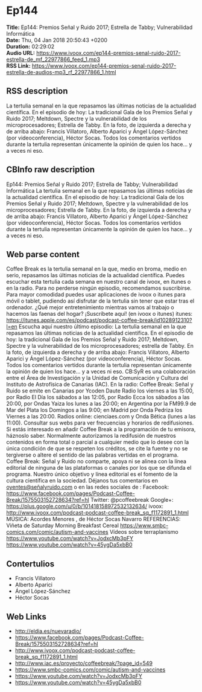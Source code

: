# Ep144  
**Title:** Ep144: Premios Señal y Ruido 2017; Estrella de Tabby; Vulnerabilidad Informática  
**Date:** Thu, 04 Jan 2018 20:50:43 +0200  
**Duration:** 02:29:02  
**Audio URL:** https://www.ivoox.com/ep144-premios-senal-ruido-2017-estrella-de_mf_22977866_feed_1.mp3  
**RSS Link:** https://www.ivoox.com/ep144-premios-senal-ruido-2017-estrella-de-audios-mp3_rf_22977866_1.html  

## RSS description
La tertulia semanal en la que repasamos las últimas noticias de la actualidad científica. En el episodio de hoy: La tradicional Gala de los Premios Señal y Ruido 2017; Meltdown, Spectre y la vulnerabilidad de los microprocesadores; Estrella de Tabby. En la foto, de izquierda a derecha y de arriba abajo: Francis Villatoro, Alberto Aparici y Ángel López-Sánchez (por videoconferencia), Héctor Socas. Todos los comentarios vertidos durante la tertulia representan únicamente la opinión de quien los hace… y a veces ni eso.

## CBInfo raw description
Ep144: Premios Señal y Ruido 2017; Estrella de Tabby; Vulnerabilidad Informática
La tertulia semanal en la que repasamos las últimas noticias de la actualidad científica. En el episodio de hoy: La tradicional Gala de los Premios Señal y Ruido 2017; Meltdown, Spectre y la vulnerabilidad de los microprocesadores; Estrella de Tabby. En la foto, de izquierda a derecha y de arriba abajo: Francis Villatoro, Alberto Aparici y Ángel López-Sánchez (por videoconferencia), Héctor Socas. Todos los comentarios vertidos durante la tertulia representan únicamente la opinión de quien los hace… y a veces ni eso.


## Web parse content
Coffee Break es la tertulia semanal en la que, medio en broma, medio en serio, repasamos las últimas noticias de la actualidad científica. Puedes escuchar esta tertulia cada semana en nuestro canal de ivoox, en itunes o en la radio. Para no perderse ningún episodio, recomendamos suscribirse. Para mayor comodidad puedes usar aplicaciones de ivoox o itunes para móvil o tablet, pudiendo así disfrutar de la tertulia sin tener que estar tras el ordenador. ¿Qué mejor entretenimiento mientras vamos al trabajo o hacemos las faenas del hogar? ¡Suscríbete aquí! (en ivoox o itunes) itunes: https://itunes.apple.com/es/podcast/podcast-coffee-break/id1028912310?l=en Escucha aquí nuestro último episodio: La tertulia semanal en la que repasamos las últimas noticias de la actualidad científica. En el episodio de hoy: la tradicional Gala de los Premios Señal y Ruido 2017; Meltdown, Spectre y la vulnerabilidad de los microprocesadores; estrella de Tabby. En la foto, de izquierda a derecha y de arriba abajo: Francis Villatoro, Alberto Aparici y Ángel López-Sánchez (por videoconferencia), Héctor Socas. Todos los comentarios vertidos durante la tertulia representan únicamente la opinión de quien los hace… y a veces ni eso. CB:SyR es una colaboración entre el Área de Investigación y la Unidad de Comunicación y Cultura del Instituto de Astrofísica de Canarias (IAC). En la radio: Coffee Break: Señal y Ruido se emite en Canarias por Ycoden Daute Radio los viernes a las 15:00, por Radio El Día los sábados a las 12:05, por Radio Ecca los sábados a las 20:00, por Ondas Yaiza los lunes a las 20:00; en Argentina por la FM99.9 de Mar del Plata los Domingos a las 9:00; en Madrid por Onda Pedriza los Viernes a las 20:00. Radios online: cienciaes.com y Onda Bética (lunes a las 11:00). Consultar sus webs para ver frecuencias y horarios de redifusiones. Si estás interesado en añadir Coffee Break a la programación de tu emisora, háznoslo saber. Normalmente autorizamos la redifusión de nuestros contenidos en forma total o parcial a cualquier medio que lo desee con la única condición de que se respeten los créditos, se cite la fuente y no se tergiverse o altere el sentido de las palabras vertidas en el programa. Coffee Break: Señal y Ruido no comparte, apoya ni se alinea con la línea editorial de ninguna de las plataformas o canales por los que se difunda el programa. Nuestro único objetivo y línea editorial es el fomento de la cultura científica en la sociedad. Déjanos tus comentarios en oyentes@señalyruido.com o en las redes sociales de : Facebook: https://www.facebook.com/pages/Podcast-Coffee-Break/1575503152728634?ref=hl Twitter: @pcoffeebreak Google+: https://plus.google.com/u/0/b/101418158972532132634/ ivoox: http://www.ivoox.com/podcast-podcast-coffee-break_sq_f1172891_1.html MÚSICA: Acordes Menores , de Héctor Socas Navarro REFERENCIAS: Viñeta de Saturday Morning Breakfast Cereal https://www.smbc-comics.com/comic/autism-and-vaccines Vídeos sobre terraplanismo https://www.youtube.com/watch?v=JodxcMb3pFY https://www.youtube.com/watch?v=45ygDa5xbB0

## Contertulios
- Francis Villatoro
- Alberto Aparici
- Ángel López-Sánchez
- Héctor Socas
## Web Links
- http://eldia.es/nuevaradio/
- https://www.facebook.com/pages/Podcast-Coffee-Break/1575503152728634?ref=hl
- http://www.ivoox.com/podcast-podcast-coffee-break_sq_f1172891_1.html
- http://www.iac.es/proyecto/coffeebreak/?page_id=549
- https://www.smbc-comics.com/comic/autism-and-vaccines
- https://www.youtube.com/watch?v=JodxcMb3pFY
- https://www.youtube.com/watch?v=45ygDa5xbB0